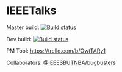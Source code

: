 # IEEETalks

Master build: [![Build status](https://ci.appveyor.com/api/projects/status/67qi2je0d0gb6g5t/branch/master?svg=true)](https://ci.appveyor.com/project/chescalante/ieeetalks/branch/master)

Dev build: [![Build status](https://ci.appveyor.com/api/projects/status/67qi2je0d0gb6g5t/branch/dev?svg=true)](https://ci.appveyor.com/project/chescalante/ieeetalks/branch/dev)

PM Tool: https://trello.com/b/OwtTARy1

Collaborators: [@IEEESBUTNBA/bugbusters](https://github.com/orgs/IEEESBUTNBA/teams/bugbusters)
